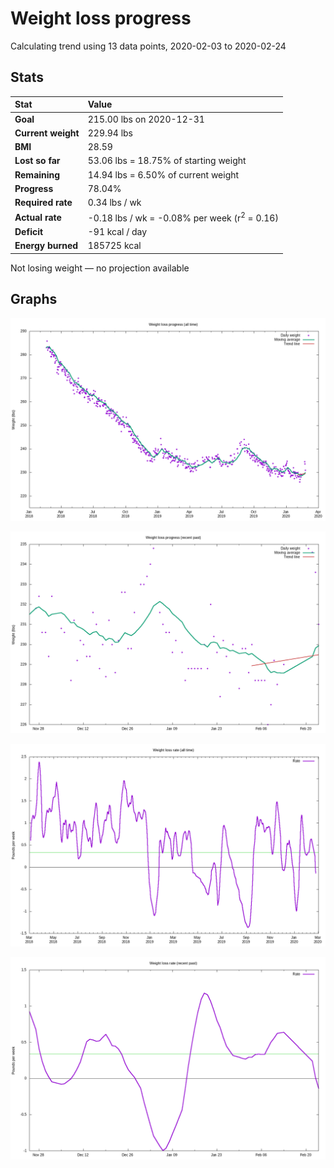 # Weight loss progress

Calculating trend using 13 data points, 2020-02-03 to 2020-02-24

## Stats

Stat|Value
:-|:-
**Goal**|215.00 lbs on 2020-12-31
**Current weight**|229.94 lbs
**BMI**|28.59
**Lost so far**|53.06 lbs = 18.75% of starting weight
**Remaining**|14.94 lbs =  6.50% of current  weight
**Progress**|78.04%
**Required rate**|0.34 lbs / wk
**Actual rate**|-0.18 lbs / wk = -0.08% per week  (r<sup>2</sup> = 0.16)
**Deficit**|-91 kcal / day
**Energy burned**|185725 kcal

Not losing weight &mdash; no projection available

## Graphs

![](weight-graph-alltime.png)

![](weight-graph-recent.png)

![](rate-graph-alltime.png)

![](rate-graph-recent.png)
